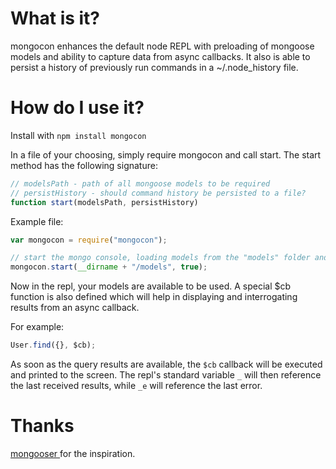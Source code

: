 What is it?
===========

mongocon enhances the default node REPL with preloading of mongoose models and ability to capture data from async callbacks. It also is able to persist a history of previously run commands in a ~/.node_history file.

How do I use it?
================
Install with ```npm install mongocon```

In a file of your choosing, simply require mongocon and call start. The start method has the following signature:

```javascript
// modelsPath - path of all mongoose models to be required
// persistHistory - should command history be persisted to a file?
function start(modelsPath, persistHistory)
```

Example file:

```javascript
var mongocon = require("mongocon");

// start the mongo console, loading models from the "models" folder and persisting the command history
mongocon.start(__dirname + "/models", true);
```

Now in the repl, your models are available to be used. A special $cb function is also defined which will help in displaying and interrogating results
from an async callback.

For example:

```javascript
User.find({}, $cb);
```

As soon as the query results are available, the ```$cb``` callback will be executed and printed to the screen. The repl's standard variable ```_``` will then reference the 
last received results, while ```_e``` will reference the last error.

Thanks
======
[ mongooser ](https://github.com/aheckmann/mongooser) for the inspiration.

